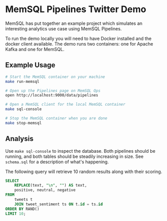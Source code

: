 MemSQL Pipelines Twitter Demo
=============================

MemSQL has put together an example project which simulates an interesting
analytics use case using MemSQL Pipelines.

To run the demo locally you will need to have Docker installed and the docker
client available. The demo runs two containers: one for Apache Kafka and one
for MemSQL.


Example Usage
-------------

```bash
# Start the MemSQL container on your machine
make run-memsql

# Open up the Pipelines page on MemSQL Ops
open http://localhost:9000/data/pipelines

# Open a MemSQL client for the local MemSQL container
make sql-console

# Stop the MemSQL container when you are done
make stop-memsql
```


Analysis
--------

Use `make sql-console` to inspect the database. Both pipelines should be
running, and both tables should be steadily increasing in size. See `schema.sql`
for a description of what's happening.

The following query will retrieve 10 random results along with their scoring.

```sql
SELECT
    REPLACE(text, "\n", "") AS text,
    positive, neutral, negative
FROM
    tweets t
    JOIN tweet_sentiment ts ON t.id = ts.id
ORDER BY RAND()
LIMIT 10;
```
